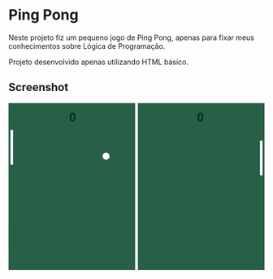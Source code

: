 
# Ping Pong

Neste projeto fiz um pequeno jogo de Ping Pong, apenas para fixar meus conhecimentos sobre Lógica de Programação.

Projeto desenvolvido apenas utilizando HTML básico.



## Screenshot

![App Screenshot](pingpong.png)

